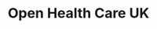 ---
title: "Open Health Care UK"
link: http://openhealthcare.org.uk/
logo: "ohcuk.png"

# Events sponsored denoted by `<hackday>` and sponsorship amount/resource
events:
  01-london: "£3226.40 venue costs + £4560 refreshments (healthy lunch + tea and coffee for 200 for 2 days @ULU) + £200 prizes (inc t-shirts) + approx. £500 on pub meets and other incidental costs (total £8486.40)"
  02-liverpool: "Samsung Galaxy Tablet - best use of open data"
  03-oxford: "T-shirts + £100 for best conflict of interest hack"
  04-london: "T-shirts + £100 for best openprescribing.org hack"
  11-manchester: "£TBC towards event costs"
  10-london: ""
  13-london: ""
  14-newcastle: "Logistics and event production"
  16-london: ""
  17-manchester: ""
  18-gloucester: ""
---